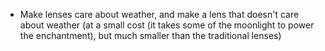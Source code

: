 - Make lenses care about weather, and make a lens that doesn't care about weather (at a small cost (it takes some of the moonlight to power the enchantment), but much smaller than the traditional lenses)